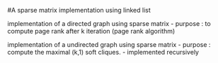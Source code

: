 #A sparse matrix implementation using linked list

implementation of a directed graph using sparse matrix 
	- purpose : to compute page rank after k iteration (page rank algorithm)

implementation of a undirected graph using sparse matrix
	- purpose : compute the maximal (k,1) soft cliques. 
		- implemented recursively
